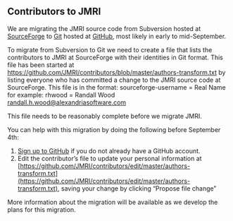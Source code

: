 Contributors to JMRI
--------------------

We are migrating the JMRI source code from Subversion hosted at [SourceForge](http://sourceforge.net) to [Git](http://git-scm.com) hosted at [GitHub](https://github.com), most likely in early to mid-September.

To migrate from Subversion to Git we need to create a file that lists the contributors to JMRI at SourceForge with their identities in Git format. This file has been started at https://github.com/JMRI/contributors/blob/master/authors-transform.txt by listing everyone who has committed a change to the JMRI source code at SourceForge. This file is in the format:
   sourceforge-username = Real Name <email-address>
for example:
   rhwood = Randall Wood <randall.h.wood@alexandriasoftware.com>

This file needs to be reasonably complete before we migrate JMRI.

You can help with this migration by doing the following before September 4th:

1. [Sign up to GitHub](https://github.com/join) if you do not already have a GitHub account.
2. Edit the contributor’s file to update your personal information at [https://github.com/JMRI/contributors/edit/master/authors-transform.txt](https://github.com/JMRI/contributors/edit/master/authors-transform.txt), saving your change by clicking “Propose file change”

More information about the migration will be available as we develop the plans for this migration.
